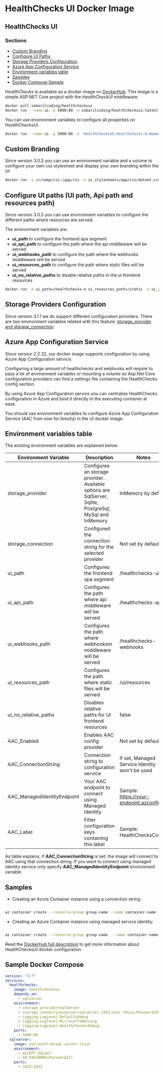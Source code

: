 # HealthChecks UI Docker Image

## HealthChecks UI

### Sections

- [Custom Branding](#Custom-Branding)
- [Configure UI Paths](<#Configure-UI-paths-(UI-path,-Api-path-and-resources-path)>)
- [Storage Providers Configuration](#Storage-Providers-Configuration)
- [Azure App Configuration Service](#Azure-App-Configuration-Service)
- [Environment variables table](#Environment-variables-table)
- [Samples](#Samples)
- [Docker Compose Sample](#Sample-Docker-Compose)

_HealthChecks_ is available as a docker image on [DockerHub](https://hub.docker.com/r/xabarilcoding/healthchecksui/). This image is a simple ASP.NET Core project with the _HealthCheckUI_ middleware.

```bash
docker pull xabarilcoding/healthchecksui
docker run --name ui -p 5000:80 -d xabarilcoding/healthchecksui:latest
```

You can use environment variables to configure all properties on _HealthChecksUI_.

```bash
docker run --name ui -p 5000:80 -e 'HealthChecksUI:HealthChecks:0:Name=httpBasic' -e 'HealthChecksUI:HealthChecks:0:Uri=http://the-healthchecks-server-path' -d xabarilcoding/healthchecksui:latest
```

## Custom Branding

Since version 3.0.3 you can use an environment variable and a volume to configure your own css stylesheet and display your own branding within the UI:

```bash
docker run -v /c/temp/css:/app/css -e ui_stylesheet=/app/css/dotnet.css -p 5000:80 xabarilcoding/healthchecksui:latest
```

## Configure UI paths (UI path, Api path and resources path)

Since version 3.0.3 you can use environment variables to configure the different paths where resources are served.

The environment variables are:

- **ui_path** to configure the frontend spa segment
- **ui_api_path** to configure the path where the api middleware will be served
- **ui_webhooks_path** to configure the path where the webhooks middleware will be served
- **ui_resources_path** to configure the path where static files will be served
- **ui_no_relative_paths** to disable relative paths in the ui frontend resources

```bash
docker run -e ui_path=/healthchecks-e ui_resources_path=/static -e ui_api_path=/health-api -p 5000:80 xabarilcoding/healthchecksui:latest
```

## Storage Providers Configuration

Since version 3.1.1 we do support different configuration providers. There are two environment variables related with this feature: [storage_provider and storage_connection](#Environment-variables-table)

## Azure App Configuration Service

Since version 2.2.32, our docker image supports configuration by using Azure App Configuration service.

Configuring a large amount of healthchecks and webhooks will require to pass a lot of environment variables or mounting a volume so Asp.Net Core configuration providers can find a settings file containing the HealthChecks config section.

By using Azure App Configuration service you can centralize HealthChecks configuration in Azure and bind it directly to the executing container at ease.

You should use environment variables to configure Azure App Configuration Service (AAC from now for brevity) in the UI docker image.

## Environment variables table

The existing environment variables are explained below:

| Environment Variable        | Description                                                                                             | Notes                                          |
| --------------------------- | ------------------------------------------------------------------------------------------------------- | ---------------------------------------------- |
| storage_provider            | Configures an storage provider. Available options are SqlServer, Sqlite, PostgreSql, MySql and InMemory | InMemory by default                            |
| storage_connection          | Configured the connection string for the selected provider                                              | Not set by default                             |
| ui_path                     | Configures the frontend spa segment                                                                     | /healthchecks-ui                               |
| ui_api_path                 | Configures the path where api middleware will be served                                                 | /healthchecks-api                              |
| ui_webhooks_path            | Configures the path where webhooksm middleware will be served                                           | /healthchecks-webhooks                         |
| ui_resources_path           | Configures the path where static files will be served                                                   | /ui/resources                                  |
| ui_no_relative_paths        | Disables relative paths for UI frontend resources                                                       | false                                          |
| AAC_Enabled                 | Enables AAC config provider                                                                             | Not set by default                             |
| AAC_ConnectionString        | Connection string to configuration service                                                              | If set, Managed Service Identity won't be used |
| AAC_ManagedIdentityEndpoint | Your AAC endpoint to connect using Managed Identity                                                     | Sample: https://your-endpoint.azconfig.io      |
| AAC_Label                   | Filter configuration keys containing this label                                                         | Sample: HealthChecksConfig                     |

As table explains, if **AAC_ConnectionString** is set, the image will connect to AAC using that connection string.
If you want to connect using managed identity service only specify **AAC_ManagedIdentityEndpoint** environment variable.

## Samples

- Creating an Azure Container instance using a connection string:

```bash

az container create --resource-group group-name --name container-name -e 'AAC_Enabled=true' 'AAC_Label=HealthChecksConfig' 'AAC_ConnectionString=Endpoint={your_connectionstring}' --image xabarilcoding/healthchecksui:latest --dns-name-label dns-checks --ports 80

```

- Creating an Azure Container instance using managed service identity:

```bash

az container create --resource-group group-name  --name container-name -e 'AAC_Enabled=true' 'AAC_Label=HealthChecksConfig' 'AAC_ManagedIdentityEndpoint=https://your-endpoint.azconfig.io' --image xabarilcoding/healthchecksui:latest  --dns-name-label dns-checks-msi --ports 80 --assign-identity

```

Read the [DockerHub full description](https://hub.docker.com/r/xabarilcoding/healthchecksui/) to get more information about HealthChecksUI docker configuration.

## Sample Docker Compose

```yaml
version: "3.7"
services:
  healthchecks:
    image: healthchecksui
    depends_on:
      - sqlserver
    environment:
      - storage_provider=SqlServer
      - storage_connection=Server=sqlserver,1433;User Id=sa;Password=Password12!;Initial Catalog=DockerUI
      - Logging:LogLevel:Default=Debug
      - Logging:Loglevel:Microsoft=Warning
      - Logging:LogLevel:HealthChecks=Debug
    ports:
      - 5000:80
  sqlserver:
    image: microsoft/mssql-server-linux
    environment:
      - ACCEPT_EULA=Y
      - SA_PASSWORD=Password12!
    ports:
      - 1433:1433
```
